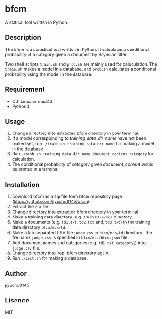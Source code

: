 # bfcm

A statical tool written in Python.

## Description

The bfcm is a statistical tool written in Python. 
It calculates a conditional probability of a category given a document by Bayesian filter.

Two shell scripts `train.sh` and `prob.sh` are mainly used for caluculation. 
The `train.sh` makes a model in a database, and `prob.sh` calculates a conditional probability using the model in the database.

## Requirement

- OS: Linux or macOS
- Python3

## Usage

1. Change directory into extracted bfcm directory in your terminal.
2. If a model correspoinding to *training_data_dir_name* have not been maked yet, 
run `./train.sh training_data_dir_name` for making a model in the database.
3. Run `./prob.sh training_data_dir_name document_content category` for calculation.
4. The conditional probability of *category* given *document_content* would be printed in a terminal.

## Installation

1. Download bfcm as a zip file form bfcm repository page (https://github.com/jiyucho9145/bfcm).
2. Extract the zip file.
3. Change directory into extracted bfcm directory in your terminal.
4. Make a training data directory (e.g. `td`) in `bfcm/mcs` directory.
5. Make a documents (e.g. `td1.txt`, `td2.txt` and, `td3.txt`) in the training data directory `bfcm/mcs/td`.
6. Make a tab separated CSV file `judge.csv` in `bfcm/mcs/td` directory. The file name `judge.csv` is specified in `bfcm/etc/bfcm.json` file.
7. Add document names and categories (e.g. `td1.txt	category1`) into `judge.csv` file.
8. Change directory into 'top' bfcm directory agein.
9. Run `./init.sh` for making a database.

## Author
jiyucho9145

## Lisence
MIT
